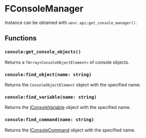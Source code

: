 # FConsoleManager

Instance can be obtained with `uevr.api:get_console_manager()`.

## Functions

### `console:get_console_objects()`

Returns a `TArray<ConsoleObjectElement>` of console objects.

### `console:find_object(name: string)`

Returns the `ConsoleObjectElement` object with the specified name.

### `console:find_variable(name: string)`

Returns the [IConsoleVariable](IConsoleVariable.md) object with the specified name.

### `console:find_command(name: string)`

Returns the [IConsoleCommand](IConsoleCommand.md) object with the specified name.
